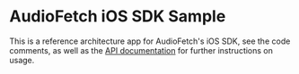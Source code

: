 # AudioFetch iOS SDK Sample

This is a reference architecture app for AudioFetch's iOS SDK, see the code comments, as well as the [API documentation](https://github.com/audiofetch/ios-audiofetch-sdk-public-library/raw/master/AudioFetchiOSSDKDocumentation_rev_1.0.pdf) for further instructions on usage.
